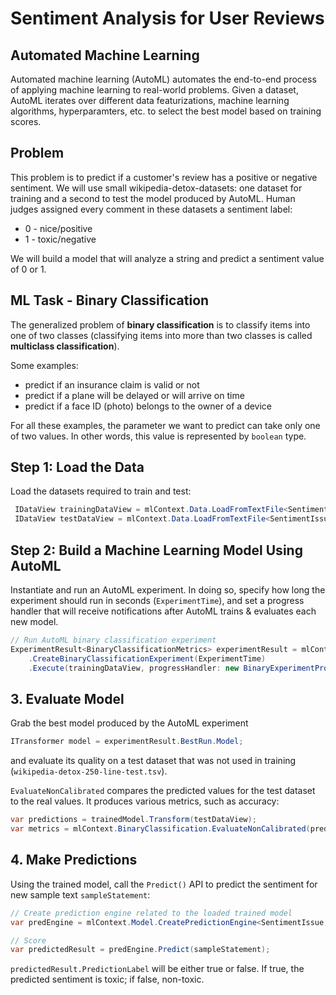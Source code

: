 # Sentiment Analysis for User Reviews

## Automated Machine Learning
Automated machine learning (AutoML) automates the end-to-end process of applying machine learning to real-world problems. Given a dataset, AutoML iterates over different data featurizations, machine learning algorithms, hyperparamters, etc. to select the best model based on training scores.

## Problem
This problem is to predict if a customer's review has a positive or negative sentiment. We will use small wikipedia-detox-datasets: one dataset for training and a second to test the model produced by AutoML. Human judges assigned every comment in these datasets a sentiment label:
* 0 - nice/positive
* 1 - toxic/negative

We will build a model that will analyze a string and predict a sentiment value of 0 or 1.

## ML Task - Binary Classification
The generalized problem of **binary classification** is to classify items into one of two classes (classifying items into more than two classes is called **multiclass classification**).

Some examples:
* predict if an insurance claim is valid or not
* predict if a plane will be delayed or will arrive on time
* predict if a face ID (photo) belongs to the owner of a device

For all these examples, the parameter we want to predict can take only one of two values. In other words, this value is represented by `boolean` type.

## Step 1: Load the Data

Load the datasets required to train and test:

```C#
 IDataView trainingDataView = mlContext.Data.LoadFromTextFile<SentimentIssue>(TrainDataPath, hasHeader: true);
 IDataView testDataView = mlContext.Data.LoadFromTextFile<SentimentIssue>(TestDataPath, hasHeader: true);
```

## Step 2: Build a Machine Learning Model Using AutoML

Instantiate and run an AutoML experiment. In doing so, specify how long the experiment should run in seconds (`ExperimentTime`), and set a progress handler that will receive notifications after AutoML trains & evaluates each new model.

```C#
// Run AutoML binary classification experiment
ExperimentResult<BinaryClassificationMetrics> experimentResult = mlContext.Auto()
    .CreateBinaryClassificationExperiment(ExperimentTime)
    .Execute(trainingDataView, progressHandler: new BinaryExperimentProgressHandler());
```

## 3. Evaluate Model

Grab the best model produced by the AutoML experiment

```C#
ITransformer model = experimentResult.BestRun.Model;
```

and evaluate its quality on a test dataset that was not used in training (`wikipedia-detox-250-line-test.tsv`).

`EvaluateNonCalibrated` compares the predicted values for the test dataset to the real values. It produces various metrics, such as accuracy:

```C#
var predictions = trainedModel.Transform(testDataView);
var metrics = mlContext.BinaryClassification.EvaluateNonCalibrated(predictions, scoreColumnName: "Score");
```

## 4. Make Predictions

Using the trained model, call the `Predict()` API to predict the sentiment for new sample text `sampleStatement`:

```C#
// Create prediction engine related to the loaded trained model
var predEngine = mlContext.Model.CreatePredictionEngine<SentimentIssue, SentimentPrediction>(model);

// Score
var predictedResult = predEngine.Predict(sampleStatement);
```

`predictedResult.PredictionLabel` will be either true or false. If true, the predicted sentiment is toxic; if false, non-toxic.